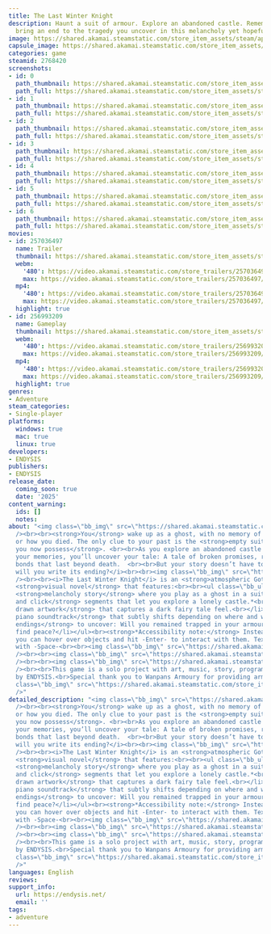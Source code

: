 ```yaml
---
title: The Last Winter Knight
description: Haunt a suit of armour. Explore an abandoned castle. Remember your past–and
  bring an end to the tragedy you uncover in this melancholy yet hopeful visual novel.
image: https://shared.akamai.steamstatic.com/store_item_assets/steam/apps/2768420/header.jpg?t=1731264603
capsule_image: https://shared.akamai.steamstatic.com/store_item_assets/steam/apps/2768420/capsule_231x87.jpg?t=1731264603
categories: game
steamid: 2768420
screenshots:
- id: 0
  path_thumbnail: https://shared.akamai.steamstatic.com/store_item_assets/steam/apps/2768420/ss_307a7933e540a9381ba965c14dbeda0277fd31c0.600x338.jpg?t=1731264603
  path_full: https://shared.akamai.steamstatic.com/store_item_assets/steam/apps/2768420/ss_307a7933e540a9381ba965c14dbeda0277fd31c0.1920x1080.jpg?t=1731264603
- id: 1
  path_thumbnail: https://shared.akamai.steamstatic.com/store_item_assets/steam/apps/2768420/ss_8c32f2c7e7986b5211bdbba005a4452b68de9c85.600x338.jpg?t=1731264603
  path_full: https://shared.akamai.steamstatic.com/store_item_assets/steam/apps/2768420/ss_8c32f2c7e7986b5211bdbba005a4452b68de9c85.1920x1080.jpg?t=1731264603
- id: 2
  path_thumbnail: https://shared.akamai.steamstatic.com/store_item_assets/steam/apps/2768420/ss_ccf138d29ca585bed294f7f39dc8b835cdb31261.600x338.jpg?t=1731264603
  path_full: https://shared.akamai.steamstatic.com/store_item_assets/steam/apps/2768420/ss_ccf138d29ca585bed294f7f39dc8b835cdb31261.1920x1080.jpg?t=1731264603
- id: 3
  path_thumbnail: https://shared.akamai.steamstatic.com/store_item_assets/steam/apps/2768420/ss_19a641b5eaee87093eb42da70512020832b311f0.600x338.jpg?t=1731264603
  path_full: https://shared.akamai.steamstatic.com/store_item_assets/steam/apps/2768420/ss_19a641b5eaee87093eb42da70512020832b311f0.1920x1080.jpg?t=1731264603
- id: 4
  path_thumbnail: https://shared.akamai.steamstatic.com/store_item_assets/steam/apps/2768420/ss_3af7b6e8b4f3b00e22457745d327dc8fb3904780.600x338.jpg?t=1731264603
  path_full: https://shared.akamai.steamstatic.com/store_item_assets/steam/apps/2768420/ss_3af7b6e8b4f3b00e22457745d327dc8fb3904780.1920x1080.jpg?t=1731264603
- id: 5
  path_thumbnail: https://shared.akamai.steamstatic.com/store_item_assets/steam/apps/2768420/ss_4e85fe585995b9c727cf7e7a2e6709d1f12b8b5e.600x338.jpg?t=1731264603
  path_full: https://shared.akamai.steamstatic.com/store_item_assets/steam/apps/2768420/ss_4e85fe585995b9c727cf7e7a2e6709d1f12b8b5e.1920x1080.jpg?t=1731264603
- id: 6
  path_thumbnail: https://shared.akamai.steamstatic.com/store_item_assets/steam/apps/2768420/ss_98a7e7086bb8426073e133dd5f78f78a26aeb406.600x338.jpg?t=1731264603
  path_full: https://shared.akamai.steamstatic.com/store_item_assets/steam/apps/2768420/ss_98a7e7086bb8426073e133dd5f78f78a26aeb406.1920x1080.jpg?t=1731264603
movies:
- id: 257036497
  name: Trailer
  thumbnail: https://shared.akamai.steamstatic.com/store_item_assets/steam/apps/257036497/movie.293x165.jpg?t=1720462436
  webm:
    '480': https://video.akamai.steamstatic.com/store_trailers/257036497/movie480_vp9.webm?t=1720462436
    max: https://video.akamai.steamstatic.com/store_trailers/257036497/movie_max_vp9.webm?t=1720462436
  mp4:
    '480': https://video.akamai.steamstatic.com/store_trailers/257036497/movie480.mp4?t=1720462436
    max: https://video.akamai.steamstatic.com/store_trailers/257036497/movie_max.mp4?t=1720462436
  highlight: true
- id: 256993209
  name: Gameplay
  thumbnail: https://shared.akamai.steamstatic.com/store_item_assets/steam/apps/256993209/movie.293x165.jpg?t=1705596346
  webm:
    '480': https://video.akamai.steamstatic.com/store_trailers/256993209/movie480_vp9.webm?t=1705596346
    max: https://video.akamai.steamstatic.com/store_trailers/256993209/movie_max_vp9.webm?t=1705596346
  mp4:
    '480': https://video.akamai.steamstatic.com/store_trailers/256993209/movie480.mp4?t=1705596346
    max: https://video.akamai.steamstatic.com/store_trailers/256993209/movie_max.mp4?t=1705596346
  highlight: true
genres:
- Adventure
steam_categories:
- Single-player
platforms:
  windows: true
  mac: true
  linux: true
developers:
- ENDYSIS
publishers:
- ENDYSIS
release_date:
  coming_soon: true
  date: '2025'
content_warning:
  ids: []
  notes:
about: "<img class=\"bb_img\" src=\"https://shared.akamai.steamstatic.com/store_item_assets/steam/apps/2768420/extras/wk-story.gif?t=1731264603\"
  /><br><br><strong>You</strong> wake up as a ghost, with no memory of who you were
  or how you died. The only clue to your past is the <strong>empty suit of armour
  you now possess</strong>. <br><br>As you explore an abandoned castle and piece together
  your memories, you’ll uncover your tale: A tale of broken promises, regret, and
  bonds that last beyond death.  <br><br>But your story doesn’t have to die with you.<br><br><i>How
  will you write its ending?</i><br><br><img class=\"bb_img\" src=\"https://shared.akamai.steamstatic.com/store_item_assets/steam/apps/2768420/extras/wk-features.gif?t=1731264603\"
  /><br><br><i>The Last Winter Knight</i> is an <strong>atmospheric Gothic</strong>
  <strong>visual novel</strong> that features:<br><br><ul class=\"bb_ul\"><li>\tA
  <strong>melancholy story</strong> where you play as a ghost in a suit of armour.<br></li><li>\t<strong>Point
  and click</strong> segments that let you explore a lonely castle.*<br></li><li>\t<strong>Hand
  drawn artwork</strong> that captures a dark fairy tale feel.<br></li><li>\tA <strong>pensive
  piano soundtrack</strong> that subtly shifts depending on where and what you examine.<br></li><li>\t<strong>Multiple
  endings</strong> to uncover: Will you remained trapped in your armour, or finally
  find peace?</li></ul><br><strong>*Accessibility note:</strong> Instead of clicking,
  you can hover over objects and hit -Enter- to interact with them. Text can be advanced
  with -Space-<br><br><img class=\"bb_img\" src=\"https://shared.akamai.steamstatic.com/store_item_assets/steam/apps/2768420/extras/screenshot-gif-2-sm.gif?t=1731264603\"
  /><br><br><img class=\"bb_img\" src=\"https://shared.akamai.steamstatic.com/store_item_assets/steam/apps/2768420/extras/screenshot-gif-4-sm.gif?t=1731264603\"
  /><br><br><img class=\"bb_img\" src=\"https://shared.akamai.steamstatic.com/store_item_assets/steam/apps/2768420/extras/wk-credits.gif?t=1731264603\"
  /><br><br>This game is a solo project with art, music, story, programming and sound
  by ENDYSIS.<br>Special thank you to Wanpans Armoury for providing armour foley recordings!<br><br><br><img
  class=\"bb_img\" src=\"https://shared.akamai.steamstatic.com/store_item_assets/steam/apps/2768420/extras/itch_snow2.png?t=1731264603\"
  />"
detailed_description: "<img class=\"bb_img\" src=\"https://shared.akamai.steamstatic.com/store_item_assets/steam/apps/2768420/extras/wk-story.gif?t=1731264603\"
  /><br><br><strong>You</strong> wake up as a ghost, with no memory of who you were
  or how you died. The only clue to your past is the <strong>empty suit of armour
  you now possess</strong>. <br><br>As you explore an abandoned castle and piece together
  your memories, you’ll uncover your tale: A tale of broken promises, regret, and
  bonds that last beyond death.  <br><br>But your story doesn’t have to die with you.<br><br><i>How
  will you write its ending?</i><br><br><img class=\"bb_img\" src=\"https://shared.akamai.steamstatic.com/store_item_assets/steam/apps/2768420/extras/wk-features.gif?t=1731264603\"
  /><br><br><i>The Last Winter Knight</i> is an <strong>atmospheric Gothic</strong>
  <strong>visual novel</strong> that features:<br><br><ul class=\"bb_ul\"><li>\tA
  <strong>melancholy story</strong> where you play as a ghost in a suit of armour.<br></li><li>\t<strong>Point
  and click</strong> segments that let you explore a lonely castle.*<br></li><li>\t<strong>Hand
  drawn artwork</strong> that captures a dark fairy tale feel.<br></li><li>\tA <strong>pensive
  piano soundtrack</strong> that subtly shifts depending on where and what you examine.<br></li><li>\t<strong>Multiple
  endings</strong> to uncover: Will you remained trapped in your armour, or finally
  find peace?</li></ul><br><strong>*Accessibility note:</strong> Instead of clicking,
  you can hover over objects and hit -Enter- to interact with them. Text can be advanced
  with -Space-<br><br><img class=\"bb_img\" src=\"https://shared.akamai.steamstatic.com/store_item_assets/steam/apps/2768420/extras/screenshot-gif-2-sm.gif?t=1731264603\"
  /><br><br><img class=\"bb_img\" src=\"https://shared.akamai.steamstatic.com/store_item_assets/steam/apps/2768420/extras/screenshot-gif-4-sm.gif?t=1731264603\"
  /><br><br><img class=\"bb_img\" src=\"https://shared.akamai.steamstatic.com/store_item_assets/steam/apps/2768420/extras/wk-credits.gif?t=1731264603\"
  /><br><br>This game is a solo project with art, music, story, programming and sound
  by ENDYSIS.<br>Special thank you to Wanpans Armoury for providing armour foley recordings!<br><br><br><img
  class=\"bb_img\" src=\"https://shared.akamai.steamstatic.com/store_item_assets/steam/apps/2768420/extras/itch_snow2.png?t=1731264603\"
  />"
languages: English
reviews:
support_info:
  url: https://endysis.net/
  email: ''
tags:
- adventure
---
```

